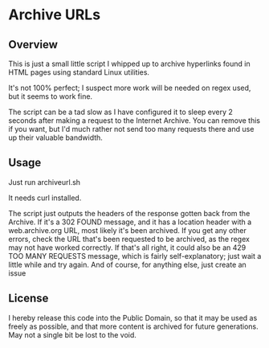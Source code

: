 # Archive URLs

## Overview

This is just a small little script I whipped up to archive hyperlinks found in HTML pages using standard Linux utilities.

It's not 100% perfect; I suspect more work will be needed on regex used, but it seems to work fine.

The script can be a tad slow as I have configured it to sleep every 2 seconds after making a request to the Internet Archive. You can remove this if you want, but I'd much rather not send too many requests there and use up their valuable bandwidth.

## Usage

Just run archiveurl.sh

It needs curl installed.

The script just outputs the headers of the response gotten back from the Archive. If it's a 302 FOUND message, and it has a location header with a web.archive.org URL, most likely it's been archived. If you get any other errors, check the URL that's been requested to be archived, as the regex may not have worked correctly. If that's all right, it could also be an 429 TOO MANY REQUESTS message, which is fairly self-explanatory; just wait a little while and try again. And of course, for anything else, just create an issue

## License

I hereby release this code into the Public Domain, so that it may be used as freely as possible, and that more content is archived for future generations. May not a single bit be lost to the void.
